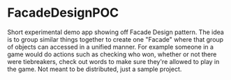 # FacadeDesignPOC
Short experimental demo app showing off Facade Design pattern. The idea is to group similar things together to create one "Facade" where that group of objects can accessed in a unified manner. For example someone in a game would do actions such as checking who won, whether or not there were tiebreakers, check out words to make sure they're allowed to play in the game. Not meant to be distributed, just a sample project.
